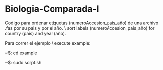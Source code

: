 # Biologia-Comparada-I

Codigo para ordenar etiquetas (numeroAccesion_pais_año) de una archivo .fas por su pais y por el año. \\
 sort labels (numeroAccesion_pais_año) for country (pais) and year (año).

Para correr el ejemplo \\
execute example:

~$: cd example 

~$: sudo scrpt.sh
